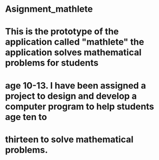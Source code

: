 # Asignment_mathlete
# This is the prototype of the application called "mathlete" the application solves mathematical problems for students
# age 10-13. I have been assigned a project to design and develop a computer program to help students age ten to
# thirteen to solve mathematical problems.
